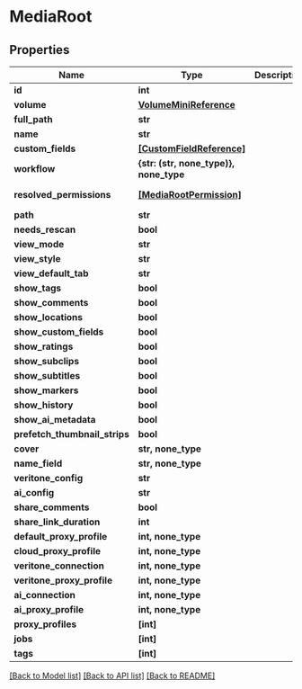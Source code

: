 # MediaRoot


## Properties
Name | Type | Description | Notes
------------ | ------------- | ------------- | -------------
**id** | **int** |  | 
**volume** | [**VolumeMiniReference**](VolumeMiniReference.md) |  | 
**full_path** | **str** |  | [readonly] 
**name** | **str** |  | 
**custom_fields** | [**[CustomFieldReference]**](CustomFieldReference.md) |  | [optional] 
**workflow** | **{str: (str, none_type)}, none_type** |  | [optional] 
**resolved_permissions** | [**[MediaRootPermission]**](MediaRootPermission.md) |  | [optional] [readonly] 
**path** | **str** |  | [optional] 
**needs_rescan** | **bool** |  | [optional] 
**view_mode** | **str** |  | [optional] 
**view_style** | **str** |  | [optional] 
**view_default_tab** | **str** |  | [optional] 
**show_tags** | **bool** |  | [optional] 
**show_comments** | **bool** |  | [optional] 
**show_locations** | **bool** |  | [optional] 
**show_custom_fields** | **bool** |  | [optional] 
**show_ratings** | **bool** |  | [optional] 
**show_subclips** | **bool** |  | [optional] 
**show_subtitles** | **bool** |  | [optional] 
**show_markers** | **bool** |  | [optional] 
**show_history** | **bool** |  | [optional] 
**show_ai_metadata** | **bool** |  | [optional] 
**prefetch_thumbnail_strips** | **bool** |  | [optional] 
**cover** | **str, none_type** |  | [optional] 
**name_field** | **str, none_type** |  | [optional] 
**veritone_config** | **str** |  | [optional] 
**ai_config** | **str** |  | [optional] 
**share_comments** | **bool** |  | [optional] 
**share_link_duration** | **int** |  | [optional] 
**default_proxy_profile** | **int, none_type** |  | [optional] 
**cloud_proxy_profile** | **int, none_type** |  | [optional] 
**veritone_connection** | **int, none_type** |  | [optional] 
**veritone_proxy_profile** | **int, none_type** |  | [optional] 
**ai_connection** | **int, none_type** |  | [optional] 
**ai_proxy_profile** | **int, none_type** |  | [optional] 
**proxy_profiles** | **[int]** |  | [optional] 
**jobs** | **[int]** |  | [optional] 
**tags** | **[int]** |  | [optional] 

[[Back to Model list]](../#documentation-for-models) [[Back to API list]](../#documentation-for-api-endpoints) [[Back to README]](../)


